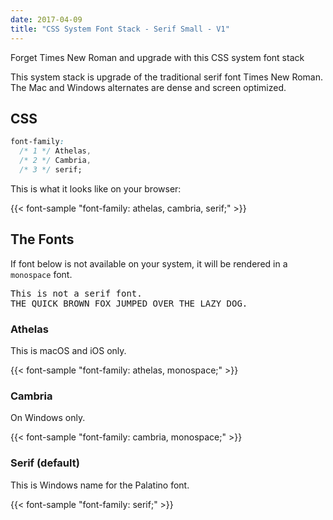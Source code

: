 ```yaml
---
date: 2017-04-09
title: "CSS System Font Stack - Serif Small - V1"
---
```


Forget Times New Roman and upgrade with this CSS system font stack<!--more-->

This system stack is upgrade of the traditional serif font Times New Roman.  The Mac and Windows alternates are dense and screen optimized.

## CSS

```css
font-family:
  /* 1 */ Athelas,
  /* 2 */ Cambria,
  /* 3 */ serif;
```

This is what it looks like on your browser:

{{< font-sample "font-family: athelas, cambria, serif;" >}}

## The Fonts

If font below is not available on your system, it will be rendered in a
`monospace` font.

<p class="sample" style="font-family: monospace;">
This is not a serif font.<br>
THE QUICK BROWN FOX JUMPED OVER THE LAZY DOG.
</p>

### Athelas

This is macOS and iOS only.

{{< font-sample "font-family: athelas, monospace;" >}}

### Cambria

On Windows only.

{{< font-sample "font-family: cambria, monospace;" >}}

### Serif (default)

This is Windows name for the Palatino font.

{{< font-sample "font-family: serif;" >}}
